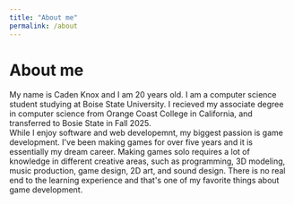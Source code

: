 ```yaml
---
title: "About me"
permalink: /about
---
```

# About me
My name is Caden Knox and I am 20 years old. I am a computer science student studying at Boise State University. I recieved my associate degree in computer science from Orange Coast College in California, and transferred to Bosie State in Fall 2025.\
While I enjoy software and web developemnt, my biggest passion is game development. I've been making games for over five years and it is essentially my dream career. Making games solo requires a lot of knowledge in different creative areas, such as programming, 3D modeling, music production, game design, 2D art, and sound design. There is no real end to the learning experience and that's one of my favorite things about game development.
